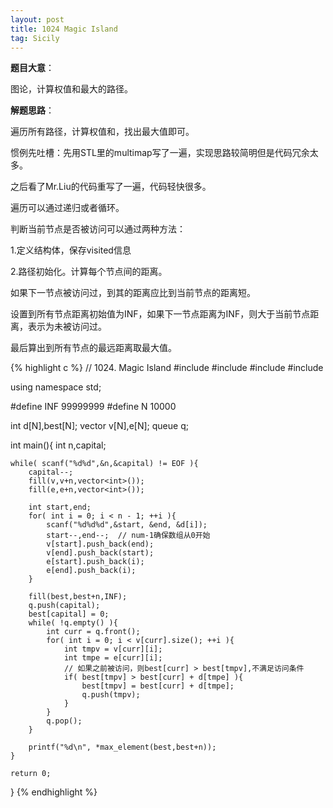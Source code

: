 ```yaml
---
layout: post
title: 1024 Magic Island
tag: Sicily
---
```


__题目大意__：

图论，计算权值和最大的路径。

__解题思路__：

遍历所有路径，计算权值和，找出最大值即可。

惯例先吐槽：先用STL里的multimap写了一遍，实现思路较简明但是代码冗余太多。

之后看了Mr.Liu的代码重写了一遍，代码轻快很多。

遍历可以通过递归或者循环。

判断当前节点是否被访问可以通过两种方法：

1.定义结构体，保存visited信息

2.路径初始化。计算每个节点间的距离。

如果下一节点被访问过，到其的距离应比到当前节点的距离短。

设置到所有节点距离初始值为INF，如果下一节点距离为INF，则大于当前节点距离，表示为未被访问过。

最后算出到所有节点的最远距离取最大值。

{% highlight c %}
// 1024. Magic Island
#include <cstdio>
#include <queue>
#include <vector>
#include <algorithm>

using namespace std;

#define INF 99999999
#define N 10000

int d[N],best[N];
vector<int> v[N],e[N];
queue<int> q;

int main(){
    int n,capital;
    
    while( scanf("%d%d",&n,&capital) != EOF ){
        capital--; 
        fill(v,v+n,vector<int>());
        fill(e,e+n,vector<int>());
        
        int start,end;
        for( int i = 0; i < n - 1; ++i ){
            scanf("%d%d%d",&start, &end, &d[i]);
            start--,end--;  // num-1确保数组从0开始 
            v[start].push_back(end);
            v[end].push_back(start);
            e[start].push_back(i);
            e[end].push_back(i);
        } 
        
        fill(best,best+n,INF);
        q.push(capital);
        best[capital] = 0;
        while( !q.empty() ){
            int curr = q.front();
            for( int i = 0; i < v[curr].size(); ++i ){
                int tmpv = v[curr][i];
                int tmpe = e[curr][i];
                // 如果之前被访问，则best[curr] > best[tmpv],不满足访问条件 
                if( best[tmpv] > best[curr] + d[tmpe] ){
                    best[tmpv] = best[curr] + d[tmpe];
                    q.push(tmpv);
                }    
            }   
            q.pop(); 
        }
        
        printf("%d\n", *max_element(best,best+n));
    }
    
    return 0;    
}
{% endhighlight %}